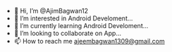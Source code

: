 - 👋 Hi, I’m @AjimBagwan12
- 👀 I’m interested in Android Develoment...
- 🌱 I’m currently learning Android Develoment...
- 💞️ I’m looking to collaborate on App...
- 📫 How to reach me ajeembagwan1309@gmail.com

<!---
AjimBagwan12/AjimBagwan12 is a ✨ special ✨ repository because its `README.md` (this file) appears on your GitHub profile.
You can click the Preview link to take a look at your changes.
--->

